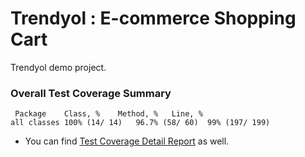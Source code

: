 # Trendyol : E-commerce Shopping Cart

Trendyol demo project.

### Overall Test Coverage Summary


```
 Package	Class, %	Method, %	Line, %
all classes	100% (14/ 14)	96.7% (58/ 60)	99% (197/ 199)
```


* You can find [Test Coverage Detail Report](./testCoverageReport/index.html) as well.